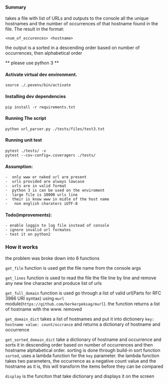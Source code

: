 
#### Summary

takes a file with list of URLs and outputs to the console all the unique hostnames and the number of occurrences of that hostname found in the file. The result in the format:

`<num_of_occurences> <hostname>`

the output is a sorted in a descending order based on number of occurrences, then alphabetical order


** please use python 3 **


#### Activate virtual dev environment.

    source ./.pevenv/bin/activate

#### Installing dev dependencies

    pip install -r requirements.txt

#### Running The script

    python url_parser.py ./tests/files/test3.txt

#### Running unit test

    pytest ./tests/ -v
    pytest --cov-config=.coveragerc ./tests/ 

#### Assumption:

    -  only www or naked url are present 
    -  urls provided are always lowcase
    -  urls are in valid format 
    -  python 3 is can be used on the enviroment 
    -  large file is 10000 urls line
    -  their is know www in midle of the host name
    -   non english charaters iUTF-8

#### Todo(improvements):

    - enable loggin to log file instead of console
    - ignore invalid url formates
    - test it on python2


### How it works

 the problem was broke down into 6  functions

 `get_file` function is used get the file name from the console args

 `get_lines` function is used to read the file the file line by line and remove any new line character and produce list of urls

 `get_full_domain` function is used go through a list of valid url(Parts for RFC 3986 URI syntax) using `murl` module(`https://github.com/berkerpeksag/murl`). the function returns a list of hostname with the www. removed

 `get_domain_dict` takes a list of hostnames and put it into dictionery `key: hostname value: count/occrance` and returns a dictionary of hostname and occurrence  

 `get_sorted_domain_dict` take a dictionary of hostname and occurrence  and sorts it in descending order based on number of occurrences and then hostname alphabetical order. sorting is done through build-in sort function `sorted`, uses a lambda function for the `key` parameter. the lambda function takes two parameters, the occurrence as a negative count value and the hostname as it is, this will transform the items before they can be compared

 `display` is the funciton that take dictionary and displays it on the screen